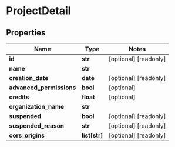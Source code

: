 # ProjectDetail

## Properties
Name | Type | Notes
------------ | ------------- | -------------
**id** | **str** | [optional] [readonly] 
**name** | **str** | 
**creation_date** | **date** | [optional] [readonly] 
**advanced_permissions** | **bool** | [optional] 
**credits** | **float** | [optional] 
**organization_name** | **str** | 
**suspended** | **bool** | [optional] [readonly] 
**suspended_reason** | **str** | [optional] [readonly] 
**cors_origins** | **list[str]** | [optional] [readonly] 


